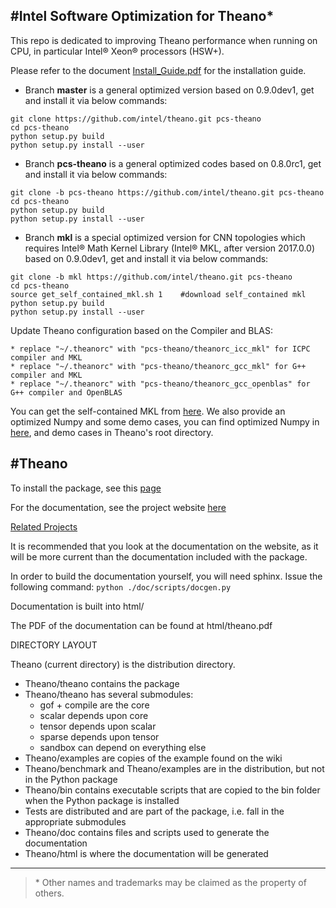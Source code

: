 #Intel Software Optimization for Theano*
---

This repo is dedicated to improving Theano performance when running on CPU, in particular Intel® Xeon® processors (HSW+).

Please refer to the document [Install_Guide.pdf](https://github.com/intel/theano/blob/master/Install_Guide.pdf) for the installation guide.

* Branch **master** is a general optimized version based on 0.9.0dev1, get and install it via below commands:
```
git clone https://github.com/intel/theano.git pcs-theano
cd pcs-theano
python setup.py build 
python setup.py install --user
```
* Branch **pcs-theano** is a general optimized codes based on 0.8.0rc1, get and install it via below commands:
```
git clone -b pcs-theano https://github.com/intel/theano.git pcs-theano
cd pcs-theano
python setup.py build 
python setup.py install --user
```
* Branch **mkl** is a special optimized version for CNN topologies which requires Intel® Math Kernel Library (Intel® MKL, after version 2017.0.0) based on 0.9.0dev1, get and install it via below commands:
```
git clone -b mkl https://github.com/intel/theano.git pcs-theano
cd pcs-theano
source get_self_contained_mkl.sh 1    #download self_contained mkl
python setup.py build 
python setup.py install --user
```

Update Theano configuration based on the Compiler and BLAS:

	* replace "~/.theanorc" with "pcs-theano/theanorc_icc_mkl" for ICPC compiler and MKL
	* replace "~/.theanorc" with "pcs-theano/theanorc_gcc_mkl" for G++ compiler and MKL
	* replace "~/.theanorc" with "pcs-theano/theanorc_gcc_openblas" for G++ compiler and OpenBLAS

You can get the self-contained MKL from [here](https://github.com/01org/mkl-dnn/releases).
We also provide an optimized Numpy and some demo cases, you can find optimized Numpy in [here](https://github.com/pcs-theano/numpy), and demo cases in Theano's root directory.
 

#Theano
---
To install the package, see this [page](http://deeplearning.net/software/theano/install.html)

For the documentation, see the project website [here](http://deeplearning.net/software/theano/)

[Related Projects](https://github.com/Theano/Theano/wiki/Related-projects)

It is recommended that you look at the documentation on the website, as it will be more current than the documentation included with the package.

In order to build the documentation yourself, you will need sphinx. Issue the following command:
    `python ./doc/scripts/docgen.py`

Documentation is built into html/

The PDF of the documentation can be found at html/theano.pdf


DIRECTORY LAYOUT

Theano (current directory) is the distribution directory.

* Theano/theano contains the package
* Theano/theano has several submodules:
    * gof + compile are the core
    * scalar depends upon core
    * tensor depends upon scalar
    * sparse depends upon tensor
    * sandbox can depend on everything else
* Theano/examples are copies of the example found on the wiki
* Theano/benchmark and Theano/examples are in the distribution, but not in
  the Python package
* Theano/bin contains executable scripts that are copied to the bin folder
  when the Python package is installed
* Tests are distributed and are part of the package, i.e. fall in
  the appropriate submodules
* Theano/doc contains files and scripts used to generate the documentation
* Theano/html is where the documentation will be generated

---
>\* Other names and trademarks may be claimed as the property of others.

